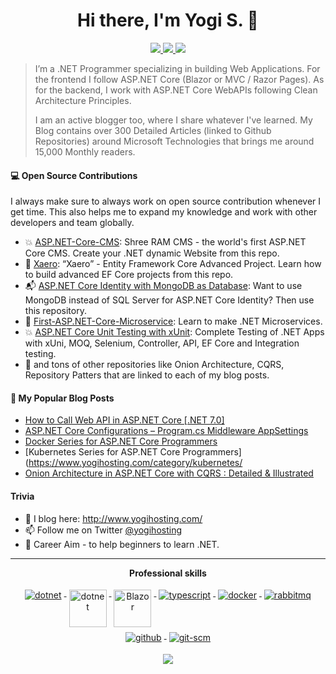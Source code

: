 <h1 align="center">Hi there, I'm Yogi S. 👋</h1>

<p align="center"> 
 <a href="https://twitter.com/yogihosting" alt="twitter">
   <img src="https://img.shields.io/badge/-@yogihosting-%231DA1F2?style=flat-square&logo=twitter&logoColor=ffffff" />
 </a>
 <a href="https://github.com/yogyogi" alt="github">
   <img src="https://img.shields.io/badge/-@yogyogi-%23181717?style=flat-square&logo=github" />
 </a>
 <a href="https://www.yogihosting.com" alt="blog">
   <img src="https://img.shields.io/badge/codewithmukesh.com-brightgreen?style=flat-square" />
 </a>
</p>

> I’m a .NET Programmer specializing in building Web Applications. For the frontend I follow ASP.NET Core (Blazor or MVC / Razor Pages). As for the backend, I work with ASP.NET Core WebAPIs following Clean Architecture Principles. 
> 
> I am an active blogger too, where I share whatever I've learned. My Blog contains over 300 Detailed Articles (linked to Github Repositories) around Microsoft Technologies that brings me around 15,000 Monthly readers.

#### 💻 Open Source Contributions

I always make sure to always work on open source contribution whenever I get time. This also helps me to expand my knowledge and work with other developers and team globally.

- 💥 [ASP.NET-Core-CMS](https://github.com/yogyogi/ASP.NET-Core-CMS): Shree RAM CMS - the world's first ASP.NET Core CMS. Create your .NET dynamic Website from this repo. 
- 🛒 [Xaero](https://github.com/yogyogi/Xaero): “Xaero” - Entity Framework Core Advanced Project. Learn how to build advanced EF Core projects from this repo.
- 📬 [ASP.NET Core Identity with MongoDB as Database](https://github.com/yogyogi/ASP.NET-Core-Identity-with-MongoDB-as-Database): Want to use MongoDB instead of SQL Server for ASP.NET Core Identity? Then use this repository.
- 📙 [First-ASP.NET-Core-Microservice](https://github.com/yogyogi/First-ASP.NET-Core-Microservice): Learn to make .NET Microservices.
- 💥 [ASP.NET Core Unit Testing with xUnit](https://github.com/yogyogi/ASP.NET-Core-Unit-Testing-with-xUnit): Complete Testing of .NET Apps with xUni, MOQ, Selenium, Controller, API, EF Core and Integration testing.
- 🥇 and tons of other repositories like Onion Architecture, CQRS, Repository Patters that are linked to each of my blog posts.


#### 📙 My Popular Blog Posts
- [How to Call Web API in ASP.NET Core [.NET 7.0]](https://www.yogihosting.com/aspnet-core-consume-api/)
- [ASP.NET Core Configurations – Program.cs Middleware AppSettings](https://www.yogihosting.com/aspnet-core-configurations/)
- [Docker Series for ASP.NET Core Programmers](https://www.yogihosting.com/category/docker/)
- [Kubernetes Series for ASP.NET Core Programmers](https://www.yogihosting.com/category/kubernetes/
- [Onion Architecture in ASP.NET Core with CQRS : Detailed & Illustrated](https://www.hosting.work/onion-architecture-aspnet-core-cqrs/)

#### Trivia
- 📝 I blog here: http://www.yogihosting.com/
- 📫 Follow me on Twitter [@yogihosting](https://twitter.com/yogihosting)
- 🦸 Career Aim - to help beginners to learn .NET. 

---

<p align="center"> 
 <strong>
  Professional skills
  </strong>
</p>

<p align="center">
  <a href="https://dotnet.microsoft.com/">
    <img src="https://www.vectorlogo.zone/logos/dotnet/dotnet-ar21.svg" alt="dotnet" style="vertical-align:top; margin:4px;">
  </a>
  <a href="https://dotnet.microsoft.com/">
    <img src="https://upload.wikimedia.org/wikipedia/commons/e/ee/.NET_Core_Logo.svg" height="60px" alt="dotnet" style="vertical-align:top; margin:4px;">
  </a>
  <a href="https://dotnet.microsoft.com/apps/aspnet/web-apps/blazor">
    <img src="https://upload.wikimedia.org/wikipedia/commons/d/d0/Blazor.png" alt="Blazor" height="60px" style="vertical-align:top; margin:4px">
  </a>
  <a href="">
    <img src="https://www.vectorlogo.zone/logos/typescriptlang/typescriptlang-ar21.svg" alt="typescript" style="vertical-align:top; margin:4px;">
  </a>  
  <a href="https://hub.docker.com/">
    <img src="https://www.vectorlogo.zone/logos/docker/docker-ar21.svg" alt="docker" style="vertical-align:top; margin:4px">
  </a>
   <a href="https://www.rabbitmq.com">
    <img src="https://www.vectorlogo.zone/logos/rabbitmq/rabbitmq-ar21.svg" alt="rabbitmq" style="vertical-align:top; margin:4px">
  </a>
  <a href="https://www.github.com">
    <img src="https://www.vectorlogo.zone/logos/github/github-ar21.svg" alt="github" style="vertical-align:top; margin:4px">
  </a>
  <a href="https://www.git.com">
    <img src="https://www.vectorlogo.zone/logos/git-scm/git-scm-ar21.svg" alt="git-scm" style="vertical-align:top; margin:4px">
  </a>
</p>

<p align="center">
  <a href="#" alt="github stats"><img src="https://github-readme-stats.vercel.app/api?username=yogyogi" /></a>
</p>
